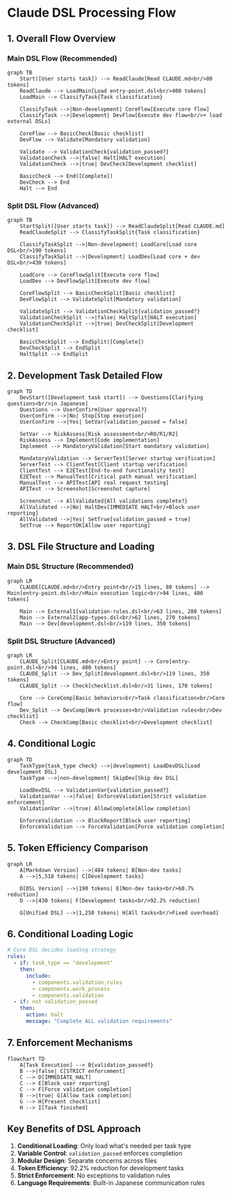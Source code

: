 # Claude DSL Processing Flow

## 1. Overall Flow Overview

### Main DSL Flow (Recommended)
```mermaid
graph TB
    Start([User starts task]) --> ReadClaude[Read CLAUDE.md<br/>80 tokens]
    ReadClaude --> LoadMain[Load entry-point.dsl<br/>400 tokens]
    LoadMain --> ClassifyTask{Task classification}
    
    ClassifyTask -->|Non-development| CoreFlow[Execute core flow]
    ClassifyTask -->|Development| DevFlow[Execute dev flow<br/>+ load external DSLs]
    
    CoreFlow --> BasicCheck[Basic checklist]
    DevFlow --> Validate[Mandatory validation]
    
    Validate --> ValidationCheck{validation_passed?}
    ValidationCheck -->|false| Halt[HALT execution]
    ValidationCheck -->|true| DevCheck[Development checklist]
    
    BasicCheck --> End([Complete])
    DevCheck --> End
    Halt --> End
```

### Split DSL Flow (Advanced)
```mermaid
graph TB
    StartSplit([User starts task]) --> ReadClaudeSplit[Read CLAUDE.md]
    ReadClaudeSplit --> ClassifyTaskSplit{Task classification}
    
    ClassifyTaskSplit -->|Non-development| LoadCore[Load core DSL<br/>190 tokens]
    ClassifyTaskSplit -->|Development| LoadDev[Load core + dev DSL<br/>430 tokens]
    
    LoadCore --> CoreFlowSplit[Execute core flow]
    LoadDev --> DevFlowSplit[Execute dev flow]
    
    CoreFlowSplit --> BasicCheckSplit[Basic checklist]
    DevFlowSplit --> ValidateSplit[Mandatory validation]
    
    ValidateSplit --> ValidationCheckSplit{validation_passed?}
    ValidationCheckSplit -->|false| HaltSplit[HALT execution]
    ValidationCheckSplit -->|true| DevCheckSplit[Development checklist]
    
    BasicCheckSplit --> EndSplit([Complete])
    DevCheckSplit --> EndSplit
    HaltSplit --> EndSplit
```

## 2. Development Task Detailed Flow

```mermaid
graph TD
    DevStart([Development task start]) --> Questions[Clarifying questions<br/>in Japanese]
    Questions --> UserConfirm{User approval?}
    UserConfirm -->|No| Stop[Stop execution]
    UserConfirm -->|Yes| SetVar[validation_passed = false]
    
    SetVar --> RiskAssess[Risk assessment<br/>R0/R1/R2]
    RiskAssess --> Implement[Code implementation]
    Implement --> MandatoryValidation[Start mandatory validation]
    
    MandatoryValidation --> ServerTest[Server startup verification]
    ServerTest --> ClientTest[Client startup verification]
    ClientTest --> E2ETest[End-to-end functionality test]
    E2ETest --> ManualTest[Critical path manual verification]
    ManualTest --> APITest[API real request testing]
    APITest --> Screenshot[Screenshot capture]
    
    Screenshot --> AllValidated{All validations complete?}
    AllValidated -->|No| HaltDev[IMMEDIATE HALT<br/>Block user reporting]
    AllValidated -->|Yes| SetTrue[validation_passed = true]
    SetTrue --> ReportOK[Allow user reporting]
```

## 3. DSL File Structure and Loading

### Main DSL Structure (Recommended)
```mermaid
graph LR
    CLAUDE[CLAUDE.md<br/>Entry point<br/>15 lines, 80 tokens] --> Main[entry-point.dsl<br/>Main execution logic<br/>94 lines, 400 tokens]
    
    Main --> External1[validation-rules.dsl<br/>63 lines, 280 tokens]
    Main --> External2[app-types.dsl<br/>62 lines, 270 tokens]
    Main --> Dev[development.dsl<br/>119 lines, 350 tokens]
```

### Split DSL Structure (Advanced)
```mermaid
graph LR
    CLAUDE_Split[CLAUDE.md<br/>Entry point] --> Core[entry-point.dsl<br/>94 lines, 400 tokens]
    CLAUDE_Split --> Dev_Split[development.dsl<br/>119 lines, 350 tokens]
    CLAUDE_Split --> Check[checklist.dsl<br/>31 lines, 170 tokens]
    
    Core --> CoreComp[Basic behaviors<br/>Task classification<br/>Core flow]
    Dev_Split --> DevComp[Work processes<br/>Validation rules<br/>Dev checklist]
    Check --> CheckComp[Basic checklist<br/>Development checklist]
```

## 4. Conditional Logic

```mermaid
graph TD
    TaskType{task_type check} -->|development| LoadDevDSL[Load development DSL]
    TaskType -->|non-development| SkipDev[Skip dev DSL]
    
    LoadDevDSL --> ValidationVar{validation_passed?}
    ValidationVar -->|false| EnforceValidation[Strict validation enforcement]
    ValidationVar -->|true| AllowComplete[Allow completion]
    
    EnforceValidation --> BlockReport[Block user reporting]
    EnforceValidation --> ForceValidation[Force validation completion]
```

## 5. Token Efficiency Comparison

```mermaid
graph LR
    A[Markdown Version] -->|484 tokens| B[Non-dev tasks]
    A -->|5,518 tokens| C[Development tasks]
    
    D[DSL Version] -->|190 tokens| E[Non-dev tasks<br/>60.7% reduction]
    D -->|430 tokens| F[Development tasks<br/>92.2% reduction]
    
    G[Unified DSL] -->|1,250 tokens| H[All tasks<br/>Fixed overhead]
```

## 6. Conditional Loading Logic

```yaml
# Core DSL decides loading strategy
rules:
  - if: task_type == "development"
    then:
      include:
        - components.validation_rules
        - components.work_process  
        - components.validation
  - if: not validation_passed
    then:
      action: halt
      message: "Complete ALL validation requirements"
```

## 7. Enforcement Mechanisms

```mermaid
flowchart TD
    A[Task Execution] --> B{validation_passed?}
    B -->|false| C[STRICT enforcement]
    C --> D[IMMEDIATE_HALT]
    C --> E[Block user reporting]
    C --> F[Force validation completion]
    B -->|true| G[Allow task completion]
    G --> H[Present checklist]
    H --> I[Task finished]
```

## Key Benefits of DSL Approach

1. **Conditional Loading**: Only load what's needed per task type
2. **Variable Control**: `validation_passed` enforces completion
3. **Modular Design**: Separate concerns across files
4. **Token Efficiency**: 92.2% reduction for development tasks
5. **Strict Enforcement**: No exceptions to validation rules
6. **Language Requirements**: Built-in Japanese communication rules